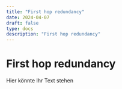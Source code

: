 ```yaml
---
title: "First hop redundancy"
date: 2024-04-07
draft: false
type: docs
description: "First hop redundancy"
---
```


# First hop redundancy

Hier könnte Ihr Text stehen